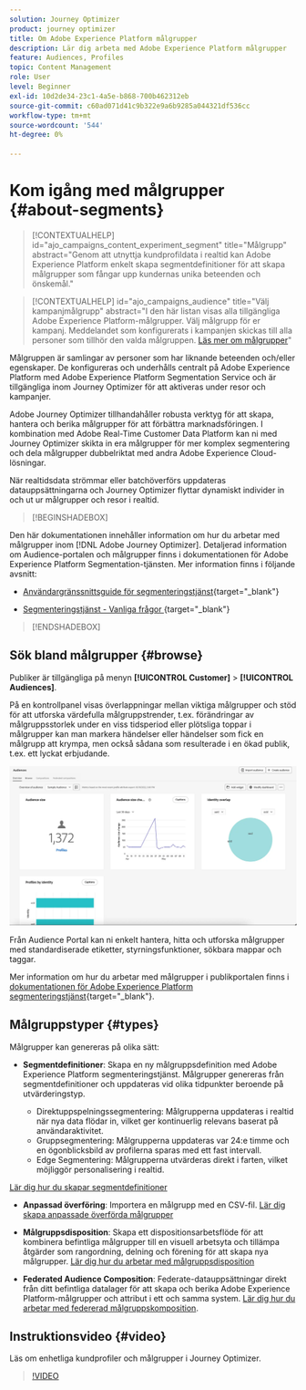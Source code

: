 ```yaml
---
solution: Journey Optimizer
product: journey optimizer
title: Om Adobe Experience Platform målgrupper
description: Lär dig arbeta med Adobe Experience Platform målgrupper
feature: Audiences, Profiles
topic: Content Management
role: User
level: Beginner
exl-id: 10d2de34-23c1-4a5e-b868-700b462312eb
source-git-commit: c60ad071d41c9b322e9a6b9285a044321df536cc
workflow-type: tm+mt
source-wordcount: '544'
ht-degree: 0%

---
```



# Kom igång med målgrupper {#about-segments}

>[!CONTEXTUALHELP]
>id="ajo_campaigns_content_experiment_segment"
>title="Målgrupp"
>abstract="Genom att utnyttja kundprofildata i realtid kan Adobe Experience Platform enkelt skapa segmentdefinitioner för att skapa målgrupper som fångar upp kundernas unika beteenden och önskemål."

>[!CONTEXTUALHELP]
>id="ajo_campaigns_audience"
>title="Välj kampanjmålgrupp"
>abstract="I den här listan visas alla tillgängliga Adobe Experience Platform-målgrupper. Välj målgrupp för er kampanj. Meddelandet som konfigurerats i kampanjen skickas till alla personer som tillhör den valda målgruppen. [Läs mer om målgrupper](../audience/about-audiences.md)"

Målgruppen är samlingar av personer som har liknande beteenden och/eller egenskaper. De konfigureras och underhålls centralt på Adobe Experience Platform med Adobe Experience Platform Segmentation Service och är tillgängliga inom Journey Optimizer för att aktiveras under resor och kampanjer.

Adobe Journey Optimizer tillhandahåller robusta verktyg för att skapa, hantera och berika målgrupper för att förbättra marknadsföringen. I kombination med Adobe Real-Time Customer Data Platform kan ni med Journey Optimizer skikta in era målgrupper för mer komplex segmentering och dela målgrupper dubbelriktat med andra Adobe Experience Cloud-lösningar.

När realtidsdata strömmar eller batchöverförs uppdateras datauppsättningarna och Journey Optimizer flyttar dynamiskt individer in och ut ur målgrupper och resor i realtid.

>[!BEGINSHADEBOX]

Den här dokumentationen innehåller information om hur du arbetar med målgrupper inom [!DNL Adobe Journey Optimizer]. Detaljerad information om Audience-portalen och målgrupper finns i dokumentationen för Adobe Experience Platform Segmentation-tjänsten. Mer information finns i följande avsnitt:

* [Användargränssnittsguide för segmenteringstjänst](https://experienceleague.adobe.com/en/docs/experience-platform/segmentation/ui/overview){target="_blank"}

* [Segmenteringstjänst - Vanliga frågor ](https://experienceleague.adobe.com/en/docs/experience-platform/segmentation/faq){target="_blank"}

>[!ENDSHADEBOX]

## Sök bland målgrupper {#browse}

Publiker är tillgängliga på menyn **[!UICONTROL Customer]** > **[!UICONTROL Audiences]**.

På en kontrollpanel visas överlappningar mellan viktiga målgrupper och stöd för att utforska värdefulla målgruppstrender, t.ex. förändringar av målgruppsstorlek under en viss tidsperiod eller plötsliga toppar i målgrupper kan man markera händelser eller händelser som fick en målgrupp att krympa, men också sådana som resulterade i en ökad publik, t.ex. ett lyckat erbjudande.

![](assets/audiences-overview.png)

Från Audience Portal kan ni enkelt hantera, hitta och utforska målgrupper med standardiserade etiketter, styrningsfunktioner, sökbara mappar och taggar.

Mer information om hur du arbetar med målgrupper i publikportalen finns i [dokumentationen för Adobe Experience Platform segmenteringstjänst](https://experienceleague.adobe.com/docs/experience-platform/segmentation/home.html){target="_blank"}.

## Målgruppstyper {#types}

Målgrupper kan genereras på olika sätt:

* **Segmentdefinitioner**: Skapa en ny målgruppsdefinition med Adobe Experience Platform segmenteringstjänst. Målgrupper genereras från segmentdefinitioner och uppdateras vid olika tidpunkter beroende på utvärderingstyp.

   * Direktuppspelningssegmentering: Målgrupperna uppdateras i realtid när nya data flödar in, vilket ger kontinuerlig relevans baserat på användaraktivitet.
   * Gruppsegmentering: Målgrupperna uppdateras var 24:e timme och en ögonblicksbild av profilerna sparas med ett fast intervall.
   * Edge Segmentering: Målgrupperna utvärderas direkt i farten, vilket möjliggör personalisering i realtid.

[Lär dig hur du skapar segmentdefinitioner](creating-a-segment-definition.md)

* **Anpassad överföring**: Importera en målgrupp med en CSV-fil. [Lär dig skapa anpassade överförda målgrupper](custom-upload.md)

* **Målgruppsdisposition**: Skapa ett dispositionsarbetsflöde för att kombinera befintliga målgrupper till en visuell arbetsyta och tillämpa åtgärder som rangordning, delning och förening för att skapa nya målgrupper. [Lär dig hur du arbetar med målgruppsdisposition](get-started-audience-orchestration.md)

* **Federated Audience Composition**: Federate-datauppsättningar direkt från ditt befintliga datalager för att skapa och berika Adobe Experience Platform-målgrupper och attribut i ett och samma system. [Lär dig hur du arbetar med federerad målgruppskomposition](federated-audience-composition.md).

## Instruktionsvideo {#video}

Läs om enhetliga kundprofiler och målgrupper i Journey Optimizer.

>[!VIDEO](https://video.tv.adobe.com/v/3432671?quality=12)
